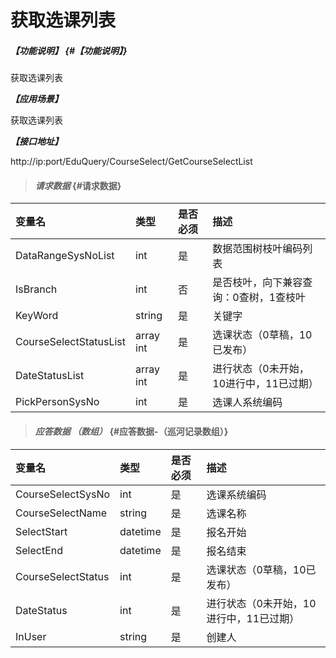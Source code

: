 # 获取选课列表

##### _【功能说明】_ {#【功能说明】}

获取选课列表


_**【应用场景】**_

获取选课列表


_**【接口地址】**_

http://ip:port/EduQuery/CourseSelect/GetCourseSelectList

> #### _请求数据_ {#请求数据}

| 变量名 | 类型 | 是否必须 | 描述 |
| :--- | :--- | :--- | :--- |
| DataRangeSysNoList | int | 是 | 数据范围树枝叶编码列表 |
| IsBranch | int | 否 | 是否枝叶，向下兼容查询：0查树，1查枝叶 |
| KeyWord| string| 是 | 关键字|
| CourseSelectStatusList|array int| 是 | 选课状态（0草稿，10已发布）|
| DateStatusList|array int| 是 | 进行状态（0未开始，10进行中，11已过期）|
| PickPersonSysNo| int| 是 | 选课人系统编码|




> #### _应答数据 （数组）_ {#应答数据-（巡河记录数组）}

| 变量名 | 类型 | 是否必须 | 描述 |
| :--- | :--- | :--- | :--- |
| CourseSelectSysNo| int| 是 | 选课系统编码|
| CourseSelectName| string| 是 | 选课名称|
| SelectStart| datetime| 是 | 报名开始|
| SelectEnd| datetime| 是 | 报名结束|
| CourseSelectStatus| int| 是 | 选课状态（0草稿，10已发布）|
| DateStatus| int| 是 | 进行状态（0未开始，10进行中，11已过期）|
| InUser| string| 是 | 创建人|







